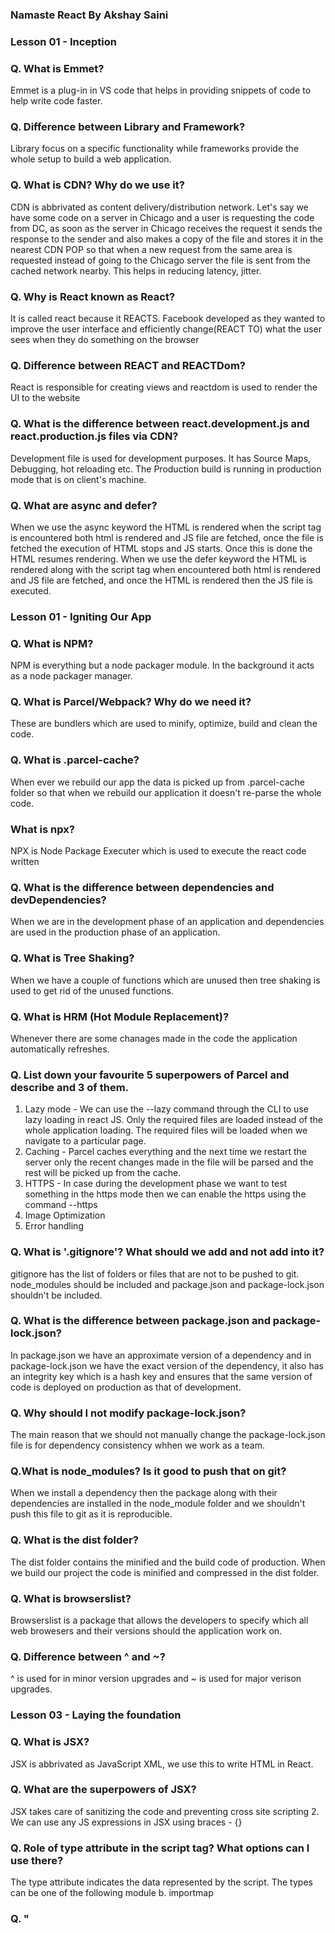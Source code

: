 ### Namaste React By Akshay Saini

### Lesson 01 - Inception
### Q. What is Emmet?
Emmet is a plug-in in VS code that helps in providing snippets of code to help write code faster.

### Q. Difference between Library and Framework?
Library focus on a specific functionality while frameworks provide the whole setup to build a web application.

### Q. What is CDN? Why do we use it?
CDN is abbrivated as content delivery/distribution network. Let's say we have some code on a server in Chicago and a user is requesting the code from DC, as soon as the server in Chicago receives the request it sends the response to the sender and also makes a copy of the file and stores it in the nearest CDN POP so that when a new request from the same area is requested instead of going to the Chicago server the file is sent from the cached network nearby. This helps in reducing latency, jitter.

### Q. Why is React known as React?
It is called react because it REACTS. Facebook developed as they wanted to improve the user interface and efficiently change(REACT TO) what the user sees when they do something on the browser

### Q. Difference between REACT and REACTDom?
React is responsible for creating views and reactdom is used to render the UI to the website

### Q. What is the difference between react.development.js and react.production.js files via CDN?
Development file is used for development purposes. It has Source Maps, Debugging, hot reloading etc. The Production build is running in production mode that is on client's machine.

### Q. What are async and defer?
When we use the async keyword the HTML is rendered when the script tag is encountered both html is rendered and JS file are fetched, once the file is fetched the execution of HTML stops and JS starts. Once this is done the HTML resumes rendering. When we use the defer keyword the HTML is rendered along with the script tag when encountered both html is rendered and JS file are fetched, and once the HTML is rendered then the JS file is executed.

### Lesson 01 - Igniting Our App
### Q. What is NPM?
NPM is everything but a node packager module. In the background it acts as a node packager manager.

### Q. What is Parcel/Webpack? Why do we need it?
These are bundlers which are used to minify, optimize, build and clean the code.

### Q. What is .parcel-cache?
When ever we rebuild our app the data is picked up from .parcel-cache folder so that when we rebuild our application it doesn't re-parse the whole code.

### What is npx?
NPX is Node Package Executer which is used to execute the react code written

### Q. What is the difference between dependencies and devDependencies?
When we are in the development phase of an application and dependencies are used in the production phase of an application.

### Q. What is Tree Shaking?
When we have a couple of functions which are unused then tree shaking is used to get rid of the unused functions.

### Q. What is HRM (Hot Module Replacement)?
Whenever there are some chanages made in the code the application automatically refreshes.

### Q. List down your favourite 5 superpowers of Parcel and describe and 3 of them.
1. Lazy mode - We can use the --lazy command through the CLI to use lazy loading in react JS. Only the required files are loaded instead of the whole application loading. The required files will be loaded when we navigate to a particular page.
2. Caching - Parcel caches everything and the next time we restart the server only the recent changes made in the file will be parsed and the rest will be picked up from the cache.
3. HTTPS - In case during the development phase we want to test something in the https mode then we can enable the https using the command --https
4. Image Optimization
5. Error handling

### Q. What is '.gitignore'? What should we add and not add into it?
gitignore has the list of folders or files that are not to be pushed to git. node_modules should be included and package.json and package-lock.json shouldn't be included.

### Q. What is the difference between package.json and package-lock.json?
In package.json we have an approximate version of a dependency and in package-lock.json we have the exact version of the dependency, it also has an integrity key which is a hash key and ensures that the same version of code is deployed on production as that of development.

### Q. Why should I not modify package-lock.json?
The main reason that we should not manually change the package-lock.json file is for dependency consistency whhen we work as a team.

### Q.What is node_modules? Is it good to push that on git?
When we install a dependency then the package along with their dependencies are installed in the node_module folder and we shouldn't push this file to git as it is reproducible.

### Q. What is the dist folder?
The dist folder contains the minified and the build code of production. When we build our project the code is minified and compressed in the dist folder.

### Q. What is browserslist?
Browserslist is a package that allows the developers to specify which all web browesers and their versions should the application work on.

### Q. Difference between ^ and ~?
^ is used for in minor version upgrades and ~ is used for major verison upgrades.


### Lesson 03 - Laying the foundation
### Q. What is JSX?
JSX is abbrivated as JavaScript XML, we use this to write HTML in React.

### Q. What are the superpowers of JSX?
JSX takes care of sanitizing the code and preventing cross site scripting 2. We can use any JS expressions in JSX using braces - {}

### Q. Role of type attribute in the script tag? What options can I use there?
The type attribute indicates the data represented by the script. The types can be one of the following module b. importmap

### Q. "<Title>" vs "<Title/>" vs "{Title()}" in JSX?
The above are all the ways of injecting a component inside another component

### Lesson 04 - Talk is cheap, Show me the code
### Q. Is JSX mandatory for React?
JSX is not mandatory for React. Using JSX is one way of creating dom elements we can also do that using React

### Q. Is ES6 mandatory for React?
It is not mandatory, there are other ways of using React without useing ES6 for example: mixins

### Q. How can I write comments in JSX?
We wrap the comments in {}. For single line comments we use // and for multi line /***/

### Q. What is <React.Fragment></React.Fragment> and <></>?
In react we can only have one parent element and if want to use two parent elements we will have to wrap it in an unnecessary div or span etc. To avoid this we have the React Fragment and <></>

### Q. What is Virtual DOM?
Virtual dom is a lightweight version of the real dom in JavaScript. It is much faster to update the virtual dom than real dom.

### Q. What is Reconciliation in React?
Reconciliation in react is a way of updating the dom. There is a process called diffing where react compares the DOM elements of the two root elements and if they are different the whole tree is torn down and a new one is built but if the root of the two elements are same for example if both of them are div then react only updates the attributes such as className, style etc.

### Q. What is React Fiber?
Fiber is the new reconciliation engine of React. The main goal of this is incremental rendering of virtual DOM. Basically we have to break down the work into units and fiber represents each unit.

### Q. Why and When do we need keys in React?
When we have aa list of items and we iterate over them to display the component in the DOM we need to have a unique key for each of them. If there is no unique key, whenever there is a new element added to the list the whole dom is re-rendered which is a costly operation.

### Q. Can we use index as key in React?
It is not recommened that we use index as key because initially the list might be ["A", "B", "C"] and the key for each is let's say 0,1,2 respectively. When a new element is added to the list ["D", "A", "B", "C"] the index changes from 0,1,2 for A,B,C to 0,1,2,3 for D,A,B,C. In this process the whole tree is re-rendered as the keys are not same from the previous dom elements

### Q. What are props in react?
We build Components so that we can reuse them. Let's say I have a card component and have n list of objects to show using the card. So using I will pass the object data to the component as argument and the data is received as props. Props are basically properties. props contain children, data etc.

### Q. What is config driven UI?
Config driven UI means the UI is built based on the response that is sent from the API. In amazon website let's say in one region I want to show the offers but in other I do not want to then the UI is rendered accordingly with config driven UI.

### Food ordering app layout 

Header
    Logo
    nav Items
Body
    Search
    RestaurantContainer
        RestaurantCard
            img
            name
            rating
            cuisine
            eta
Footer
    Copyright
    Links
    Address
    Contact 